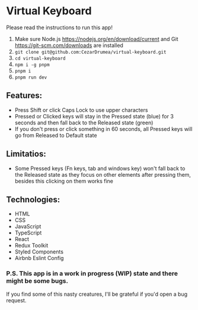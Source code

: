 # Virtual Keyboard

Please read the instructions to run this app!

1. Make sure Node.js https://nodejs.org/en/download/current and Git https://git-scm.com/downloads are installed
2. `git clone git@github.com:CezarDrumea/virtual-keyboard.git`
3. `cd virtual-keyboard`
4. `npm i -g pnpm`
5. `pnpm i`
6. `pnpm run dev`

## Features:
- Press Shift or click Caps Lock to use upper characters
- Pressed or Clicked keys will stay in the Pressed state (blue) for 3 seconds and then fall back to the Released state (green)
- If you don't press or click something in 60 seconds, all Pressed keys will go from Released to Default state

## Limitatios:
- Some Pressed keys (Fn keys, tab and windows key) won't fall back to the Released state as they focus on other elements after pressing them, besides this clicking on them works fine

## Technologies:
- HTML
- CSS
- JavaScript
- TypeScript
- React
- Redux Toolkit
- Styled Components
- Airbnb Eslint Config

### P.S. This app is in a work in progress (WIP) state and there might be some bugs. 
If you find some of this nasty creatures, I'll be grateful if you'd open a bug request.
